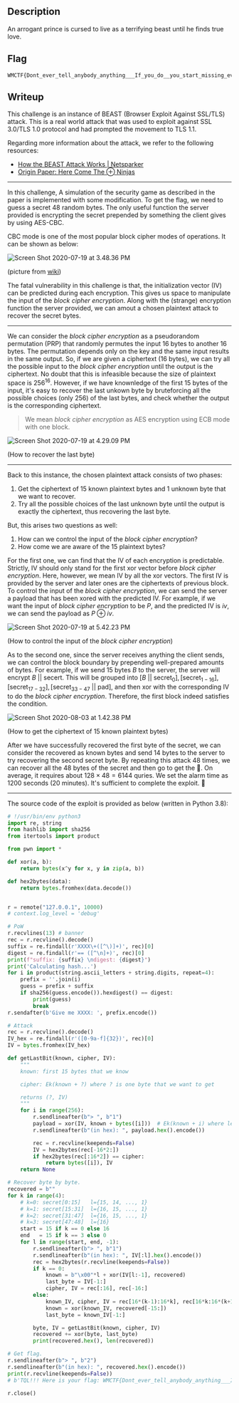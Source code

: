 ## Description

An arrogant prince is cursed to live as a terrifying beast until he finds true love.

## Flag

```
WMCTF{Dont_ever_tell_anybody_anything___If_you_do__you_start_missing_everybody}
```

## Writeup

This challenge is an instance of BEAST (Browser Exploit Against SSL/TLS) attack. This is a real world attack that was used to exploit against SSL 3.0/TLS 1.0 protocol and had prompted the movement to TLS 1.1. 

Regarding more information about the attack, we refer to the following resources:

- [How the BEAST Attack Works | Netsparker](https://www.netsparker.com/blog/web-security/how-the-beast-attack-works/)
- [Origin Paper: Here Come The ⊕ Ninjas](https://nerdoholic.org/uploads/dergln/beast_part2/ssl_jun21.pdf)

---

In this challenge, A simulation of the security game as described in the paper is implemented with some modification. To get the flag, we need to guess a secret 48 random bytes. The only useful function the server provided is encrypting the secret prepended by something the client gives by using AES-CBC.

CBC mode is one of the most popular block cipher modes of operations. It can be shown as below:

![Screen Shot 2020-07-19 at 3.48.36 PM](https://i.loli.net/2020/07/19/QmoOlhfuwvz4ngI.png)

(picture from [wiki](https://en.wikipedia.org/wiki/Block_cipher_mode_of_operation#Cipher_block_chaining_.28CBC.29))

The fatal vulnerability in this challenge is that, the initialization vector (IV) can be predicted during each encryption. This gives us space to manipulate the input of the *block cipher encryption*. Along with the (strange) encryption function the server provided, we can amout a chosen plaintext attack to recover the secret bytes.

---

We can consider the *block cipher encryption* as a pseudorandom permutation (PRP) that randomly permutes the input 16 bytes to another 16 bytes. The permutation depends only on the key and the same input results in the same output. So, if we are given a ciphertext (16 bytes), we can try all the possible input to the *block cipher encryption* until the output is the ciphertext. No doubt that this is infeasible because the size of plaintext space is $256^{16}$. However, if we have knownledge of the first 15 bytes of the input, it's easy to recover the last unkown byte by bruteforcing all the possible choices (only 256) of the last bytes, and check whether the output is the corresponding ciphertext.

> We mean *block cipher encryption* as AES encryption using ECB mode with one block.

![Screen Shot 2020-07-19 at 4.29.09 PM](https://i.loli.net/2020/07/19/6XuhNRw8EYTJWCc.png)

(How to recover the last byte)

---

Back to this instance, the chosen plaintext attack consists of two phases:

1. Get the ciphertext of 15 known plaintext bytes and 1 unknown byte that we want to recover.
2. Try all the possible choices of the last unknown byte until the output is exactly the ciphertext, thus recovering the last byte.

But, this arises two questions as well:

1. How can we control the input of the *block cipher encryption*?
2. How come we are aware of the 15 plaintext bytes?

For the first one, we can find that the IV of each encryption is predictable. Strictly, IV should only stand for the first xor vector before *block cipher encryption*. Here, however, we mean IV by all the xor vectors. The first IV is provided by the server and later ones are the ciphertexts of previous block. To control the input of the *block cipher encryption*, we can send the server a payload that has been xored with the predicted IV. For example, if we want the input of *block cipher encryption* to be $P$, and the predicted IV is $iv$, we can send the payload as $P \oplus iv$.

![Screen Shot 2020-07-19 at 5.42.23 PM](https://i.loli.net/2020/07/19/paY12ZVmC3GWRyx.png)

(How to control the input of the *block cipher encryption*)

As to the second one, since the server receives anything the client sends, we can control the block boundary by prepending well-prepared amounts of bytes. For example, if we send 15 bytes $B$ to the server, the server will encrypt $B\ || \ \text{secert}$. This will be grouped into $[B\ ||\ \text{secret}_0], [\text{secret}_{1-16}], [\text{secret}_{17-32}], [\text{secret}_{33-47}\ ||\ \text{pad}]$, and then xor with the corresponding IV to do the *block cipher encryption*. Therefore, the first block indeed satisfies the condition.

![Screen Shot 2020-08-03 at 1.42.38 PM](https://i.loli.net/2020/08/03/H7W2ML8agFB61Jj.png)

(How to get the ciphertext of 15 known plaintext bytes)

After we have successfully recovered the first byte of the secret, we can consider the recovered as known bytes and send 14 bytes to the server to try recovering the second secret byte. By repeating this attack 48 times, we can recover all the 48 bytes of the secret and then go to get the :triangular_flag_on_post:. On average, it requires about $128 \times 48 = 6144$ quries. We set the alarm time as 1200 seconds (20 minutes). It's sufficient to complete the exploit. 🤔 

---

The source code of the exploit is provided as below (written in Python 3.8):

```python
# !/usr/bin/env python3
import re, string
from hashlib import sha256
from itertools import product

from pwn import *

def xor(a, b):
    return bytes(x^y for x, y in zip(a, b))

def hex2bytes(data):
    return bytes.fromhex(data.decode())


r = remote("127.0.0.1", 10000)
# context.log_level = 'debug'

# PoW
r.recvlines(13) # banner
rec = r.recvline().decode()
suffix = re.findall(r'XXXX\+([^\)]+)', rec)[0]
digest = re.findall(r'== ([^\n]+)', rec)[0]
print(f"suffix: {suffix} \ndigest: {digest}")
print('Calculating hash...')
for i in product(string.ascii_letters + string.digits, repeat=4):
    prefix = ''.join(i)
    guess = prefix + suffix
    if sha256(guess.encode()).hexdigest() == digest:
        print(guess)
        break
r.sendafter(b'Give me XXXX: ', prefix.encode())

# Attack
rec = r.recvline().decode()
IV_hex = re.findall(r'([0-9a-f]{32})', rec)[0]
IV = bytes.fromhex(IV_hex)

def getLastBit(known, cipher, IV):
    """
    known: first 15 bytes that we know

    cipher: Ek(known + ?) where ? is one byte that we want to get

    returns (?, IV)
    """
    for i in range(256):
        r.sendlineafter(b"> ", b"1")
        payload = xor(IV, known + bytes([i]))  # Ek(known + i) where len(known) = 15, len(i) = 1
        r.sendlineafter(b"(in hex): ", payload.hex().encode())

        rec = r.recvline(keepends=False)
        IV = hex2bytes(rec[-16*2:])
        if hex2bytes(rec[:16*2]) == cipher:
            return bytes([i]), IV
    return None

# Recover byte by byte.
recovered = b""
for k in range(4):
    # k=0: secret[0:15]   l={15, 14, ..., 1}
    # k=1: secret[15:31]  l={16, 15, ..., 1}
    # k=2: secret[31:47]  l={16, 15, ..., 1}
    # k=3: secret[47:48]  l={16}
    start = 15 if k == 0 else 16
    end   = 15 if k == 3 else 0
    for l in range(start, end, -1):
        r.sendlineafter(b"> ", b"1")
        r.sendlineafter(b"(in hex): ", IV[:l].hex().encode())
        rec = hex2bytes(r.recvline(keepends=False))
        if k == 0:
            known = b"\x00"*l + xor(IV[l:-1], recovered)
            last_byte = IV[-1:]
            cipher, IV = rec[:16], rec[-16:]
        else:
            known_IV, cipher, IV = rec[16*(k-1):16*k], rec[16*k:16*(k+1)], rec[-16:]
            known = xor(known_IV, recovered[-15:])
            last_byte = known_IV[-1:]

        byte, IV = getLastBit(known, cipher, IV)
        recovered += xor(byte, last_byte)
        print(recovered.hex(), len(recovered))

# Get flag.
r.sendlineafter(b"> ", b"2")
r.sendlineafter(b"(in hex): ", recovered.hex().encode())
print(r.recvline(keepends=False))
# b'TQL!!! Here is your flag: WMCTF{Dont_ever_tell_anybody_anything___If_you_do__you_start_missing_everybody}'

r.close()
```





